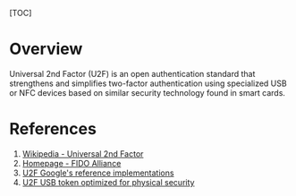 [TOC]

# Overview
Universal 2nd Factor (U2F) is an open authentication standard that strengthens and simplifies two-factor authentication using specialized USB or NFC devices based on similar security technology found in smart cards.

# References
1. [Wikipedia - Universal 2nd Factor][1]
2. [Homepage - FIDO Alliance][2]
3. [U2F Google's reference implementations][3]
4. [U2F USB token optimized for physical security][4]

[1]: https://en.wikipedia.org/wiki/Universal_2nd_Factor "Universal 2nd Factor"
[2]: https://fidoalliance.org/ "FIDO Alliance"
[3]: https://github.com/google/u2f-ref-code "U2F Reference Implementations"
[4]: https://github.com/conorpp/u2f-zero "U2F USB token optimized for physical security"
